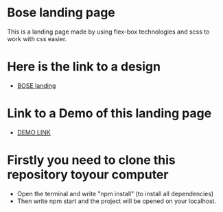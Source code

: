 # Bose landing page
This is a landing page made by using flex-box technologies and scss to work with css easier.

# Here is the link to a design 
  - [BOSE landing](https://www.figma.com/file/OMjQNb3hg1LKMV4OwyQ3Ao/BOSE?node-id=0%3A1)

# Link to a Demo of this landing page
  - [DEMO LINK](https://LukashevychSergey.github.io/layout_miami/)

# Firstly you need to clone this repository toyour computer
- Open the terminal and write "npm install" (to install all dependencies)
- Then write npm start and the project will be opened on your localhost.

